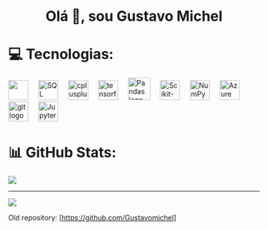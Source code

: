 <h1 align="center">Olá 👋, sou Gustavo Michel</h1>


# 💻 Tecnologias:
<div align="left">
  <img src="https://cdn.jsdelivr.net/gh/devicons/devicon@latest/icons/python/python-original.svg" height="40" />  
  <img width="12" />
  <img src="https://cdn.jsdelivr.net/gh/devicons/devicon@latest/icons/azuresqldatabase/azuresqldatabase-original.svg" height="40" alt="SQL logo"/>
  <img width="12" />
  <img src="https://skillicons.dev/icons?i=cpp" height="40" alt="cplusplus logo"/>
  <img width="12" />
  <img src="https://cdn.jsdelivr.net/gh/devicons/devicon/icons/tensorflow/tensorflow-original.svg" height="40" alt="tensorflow logo"/>
  <img width="12" />
  <img src="https://cdn.jsdelivr.net/gh/devicons/devicon@latest/icons/pandas/pandas-original-wordmark.svg" height="45" alt="Pandas logo"/>
  <img width="12" />
  <img src="https://cdn.jsdelivr.net/gh/devicons/devicon@latest/icons/scikitlearn/scikitlearn-original.svg" height="40" alt="Scikit-learn logo"/>
  <img width="12" />
  <img src="https://cdn.jsdelivr.net/gh/devicons/devicon@latest/icons/numpy/numpy-plain.svg" height="40" alt="NumPy logo" />
  <img width="12" />
  <img src="https://cdn.jsdelivr.net/gh/devicons/devicon@latest/icons/azure/azure-original.svg" height="40" alt="Azure logo"/>
  <img width="12" />
  <img src="https://cdn.jsdelivr.net/gh/devicons/devicon/icons/git/git-original.svg" height="40" alt="git logo"/>
  <img width="12" />
  <img src="https://cdn.jsdelivr.net/gh/devicons/devicon@latest/icons/jupyter/jupyter-original-wordmark.svg" height="40" alt="Jupyter logo"  /> 
  <img width="12" />
<!--   <img src=https://img.shields.io/badge/Kaggle-035a7d?style=for-the-badge&logo=kaggle&logoColor=white" height="30" alt="kaggle logo"  /> -->
</div>

# 📊 GitHub Stats:
![](https://github-readme-stats.vercel.app/api/top-langs/?username=Gustavo-michel&theme=dracula&hide_border=false&include_all_commits=false&count_private=false&layout=compact)

---
[![](https://visitcount.itsvg.in/api?id=Gustavo-michel&icon=0&color=12)](https://visitcount.itsvg.in)

Old repository: [https://github.com/Gustavomichel]
